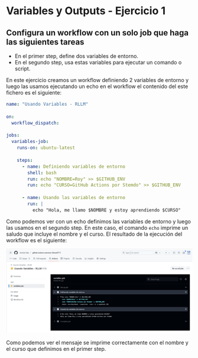 # Variables y Outputs - Ejercicio 1

## Configura un workflow con un solo job que haga las siguientes tareas

- En el primer step, define dos variables de entorno.
- En el segundo step, usa estas variables para ejecutar un comando o script.

En este ejercicio creamos un workflow definiendo 2 variables de entorno y luego las usamos ejecutando un echo en el workflow el contenido del este fichero es el siguiente:

```yaml
name: "Usando Variables - RLLM"

on:
  workflow_dispatch:

jobs:
  variables-job:
    runs-on: ubuntu-latest

    steps:
      - name: Definiendo variables de entorno
        shell: bash
        run: echo "NOMBRE=Roy" >> $GITHUB_ENV
        run: echo "CURSO=GitHub Actions por Stemdo" >> $GITHUB_ENV

      - name: Usando las variables de entorno
        run: |
          echo "Hola, me llamo $NOMBRE y estoy aprendiendo $CURSO"
```

Como podemos ver con un echo definimos las variables de entorno y luego las usamos en el segundo step. En este caso, el comando `echo` imprime un saludo que incluye el nombre y el curso. El resultado de la ejecución del workflow es el siguiente:

![Probando las variables](../../datos/imgs/variable1_1.png)

Como podemos ver el mensaje se imprime correctamente con el nombre y el curso que definimos en el primer step.

